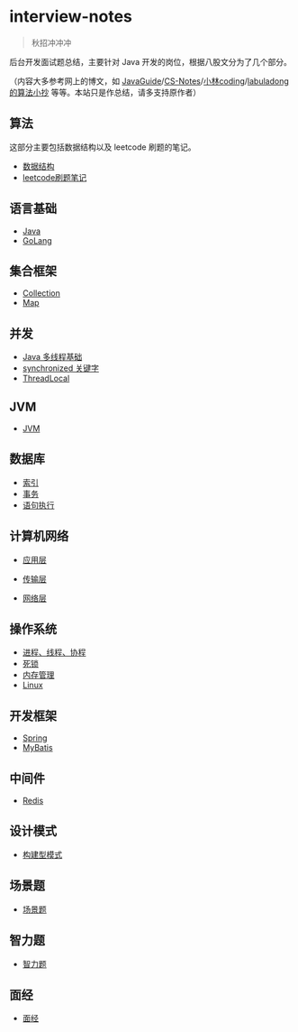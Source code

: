 # interview-notes<!-- {docsify-ignore-all} -->

> 秋招冲冲冲

后台开发面试题总结，主要针对 Java 开发的岗位，根据八股文分为了几个部分。

（内容大多参考网上的博文，如 [JavaGuide](https://snailclimb.gitee.io/javaguide/#/)/[CS-Notes](https://www.cyc2018.xyz/)/[小林coding](https://www.cnblogs.com/xiaolincoding/)/[labuladong 的算法小抄](https://labuladong.github.io/algo/) 等等。本站只是作总结，请多支持原作者）

## 算法

这部分主要包括数据结构以及 leetcode 刷题的笔记。

* [数据结构](算法/数据结构/)
* [leetcode刷题笔记](算法/leetcode/)



## 语言基础

* [Java](语言基础/Java/)
* [GoLang](语言基础/GoLang/)



## 集合框架

* [Collection](集合框架/Collection/)
* [Map](集合框架/Map/)



## 并发

* [Java 多线程基础](并发/Java%20多线程基础/)
* [synchronized 关键字](并发/synchronized%20关键字/)
* [ThreadLocal](并发/ThreadLocal/)



## JVM

* [JVM](JVM/)



## 数据库

* [索引](数据库/索引/)
* [事务](数据库/事务/)
* [语句执行](数据库/语句执行/)



## 计算机网络

* [应用层](计算机网络/应用层/)
* [传输层](计算机网络/传输层/)

* [网络层](计算机网络/网络层/)



## 操作系统

* [进程、线程、协程](操作系统/进程、线程、协程/)
* [死锁](操作系统/死锁/)
* [内存管理](操作系统/内存管理/)
* [Linux](操作系统/Linux/)



## 开发框架

* [Spring](开发框架/Spring/)
* [MyBatis](开发框架/MyBatis/)



## 中间件

* [Redis](中间件/Redis/)



## 设计模式

* [构建型模式](设计模式/构建型模式/)



## 场景题

* [场景题](场景题/)



## 智力题

* [智力题](智力题/)



## 面经

* [面经](面经/)

